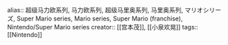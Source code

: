 alias:: 超级马力欧系列, 马力欧系列, 超级马里奥系列, 马里奥系列, マリオシリーズ, Super Mario series, Mario series, Super Mario (franchise), Nintendo/Super Mario series
creator:: [[宫本茂]], [[小泉欢晃]]
tags:: [[Nintendo]]
